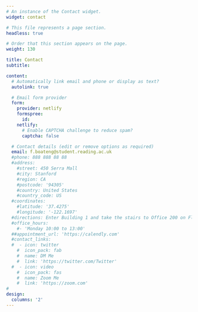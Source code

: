 ```yaml
---
# An instance of the Contact widget.
widget: contact

# This file represents a page section.
headless: true

# Order that this section appears on the page.
weight: 130

title: Contact
subtitle:

content:
  # Automatically link email and phone or display as text?
  autolink: true

  # Email form provider
  form:
    provider: netlify
    formspree:
      id:
    netlify:
      # Enable CAPTCHA challenge to reduce spam?
      captcha: false

  # Contact details (edit or remove options as required)
  email: f.boateng@student.reading.ac.uk
  #phone: 888 888 88 88
  #address:
    #street: 450 Serra Mall
    #city: Stanford
    #region: CA
    #postcode: '94305'
    #country: United States
    #country_code: US
  #coordinates:
    #latitude: '37.4275'
    #longitude: '-122.1697'
  #directions: Enter Building 1 and take the stairs to Office 200 on Floor 2
  #office_hours:
    #- 'Monday 10:00 to 13:00'
  ##appointment_url: 'https://calendly.com'
  #contact_links:
  #  - icon: twitter
    #  icon_pack: fab
    #  name: DM Me
    #  link: 'https://twitter.com/Twitter'
  #  - icon: video
    #  icon_pack: fas
    #  name: Zoom Me
    #  link: 'https://zoom.com'
#
design:
  columns: '2'
---
```

